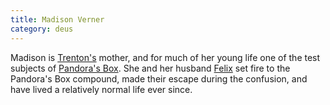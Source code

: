 ```yaml
---
title: Madison Verner
category: deus
---
```

Madison is [Trenton's](char-public-mark) mother, and for much of her young life one of the test subjects of [Pandora's Box](org-pandora). She and her husband [Felix](npc-felix) set fire to the Pandora's Box compound, made their escape during the confusion, and have lived a relatively normal life ever since.

